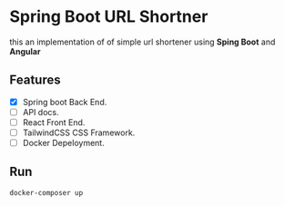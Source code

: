 # Spring Boot URL Shortner
this an implementation of of simple url shortener using **Sping Boot** and **Angular**

## Features
- [x] Spring boot Back End.
- [ ] API docs.
- [ ] React Front End.
- [ ] TailwindCSS CSS Framework.
- [ ] Docker Depeloyment.

## Run 
```bash
docker-composer up
```
